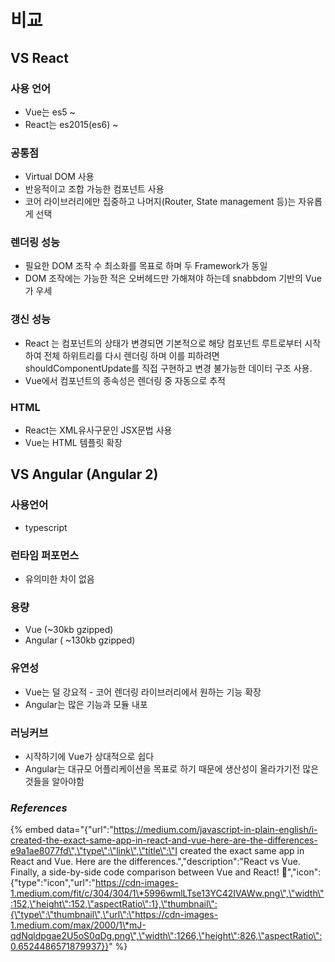 # 비교

## VS React

### 사용 언어

* Vue는 es5 ~
* React는 es2015\(es6\) ~

### 공통점

* Virtual DOM 사용
* 반응적이고 조합 가능한 컴포넌트 사용
* 코어 라이브러리에만 집중하고 나머지\(Router, State management 등\)는 자유롭게 선택 

### 렌더링 성능

* 필요한 DOM 조작 수 최소화를 목표로 하며 두 Framework가 동일
* DOM 조작에는 가능한 적은 오버헤드만 가해져야 하는데 snabbdom 기반의 Vue가 우세 

### 갱신 성능

* React 는 컴포넌트의 상태가 변경되면 기본적으로 해당 컴포넌트 루트로부터 시작하여 전체 하위트리를 다시 렌더링 하며 이를 피하려면 shouldComponentUpdate를 직접 구현하고 변경 불가능한 데이터 구조 사용.
* Vue에서  컴포넌트의 종속성은 렌더링 중 자동으로 추적 

### HTML

* React는 XML유사구문인 JSX문법 사용
* Vue는 HTML 템플릿 확장

## VS Angular \(Angular 2\)

### 사용언어

* typescript

### 런타임 퍼포먼스

* 유의미한 차이 없음

### 용량

* Vue \(~30kb gzipped\)
* Angular \( ~130kb gzipped\)

### 유연성

* Vue는 덜 강요적 - 코어 렌더링 라이브러리에서 원하는 기능 확장
* Angular는 많은 기능과 모듈 내포

### 러닝커브

* 시작하기에 Vue가 상대적으로 쉽다
* Angular는 대규모 어플리케이션을 목표로 하기 때문에 생산성이 올라가기전 많은 것들을 알아야함

### _References_

{% embed data="{\"url\":\"https://medium.com/javascript-in-plain-english/i-created-the-exact-same-app-in-react-and-vue-here-are-the-differences-e9a1ae8077fd\",\"type\":\"link\",\"title\":\"I created the exact same app in React and Vue. Here are the differences.\",\"description\":\"React vs Vue. Finally, a side-by-side code comparison between Vue and React! 🎉\",\"icon\":{\"type\":\"icon\",\"url\":\"https://cdn-images-1.medium.com/fit/c/304/304/1\*5996wmlLTse13YC42IVAWw.png\",\"width\":152,\"height\":152,\"aspectRatio\":1},\"thumbnail\":{\"type\":\"thumbnail\",\"url\":\"https://cdn-images-1.medium.com/max/2000/1\*mJ-qdNqldpgae2U5oS0qDg.png\",\"width\":1266,\"height\":826,\"aspectRatio\":0.6524486571879937}}" %}

